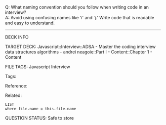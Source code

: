 Q: What naming convention should you follow when writing code in an interview?  
A: Avoid using confusing names like 'i' and 'j.' Write code that is readable and easy to understand.


---

DECK INFO

TARGET DECK: Javascript::Interview::ADSA - Master the coding interview data structures algorithms - andrei neagoie::Part I - Content::Chapter 1 - Content

FILE TAGS: Javascript Interview

Tags:

Reference:

Related:

```dataview
LIST
where file.name = this.file.name
```

QUESTION STATUS: Safe to store